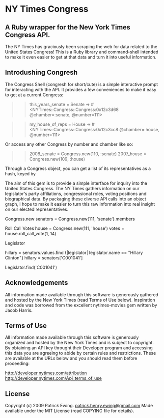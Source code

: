 NY Times Congress
===============

A Ruby wrapper for the New York Times Congress API.
---------------------
The NY Times has graciously been scraping the web for data related to the United States Congress!  This is a Ruby library and command-shell intended to make it even easier to get at that data and turn it into useful information.

Introdushing Congresh
---------------------
The Congress Shell (congresh for short/cute) is a simple interactive prompt for interacting with the API.  It provides a few conveniences to make it easy to get at a current Congress:

  >> this_years_senate = Senate
  => #<NYTimes::Congress::Congress:0x12c3d68 @chamber=:senate, @number=111>
  
  >> my_house_of_reps = House
  => #<NYTimes::Congress::Congress:0x12c3cc8 @chamber=:house, @number=111>

Or access any other Congress by number and chamber like so:

  >> 2008_senate = Congress.new(110, :senate)
  >> 2007_house = Congress.new(109, :house)
  
Through a Congress object, you can get a list of its representatives as a hash, keyed by 

The aim of this gem is to provide a simple interface for inquiry into the United States Congress.  The NY Times gathers information on our legislator's party affiliations, congressional roles, voting positions and biographical data. By packaging these diverse API calls into an object graph, I hope to make it easier to turn this raw information into real insight on our elected representatives.


Congress.new
  senators = Congress.new(111, 'senate').members
  
Roll Call Votes
  house = Congress.new(111, 'house')
  votes = house.roll_call_vote(1, 14)

Legislator
  
  hillary = senators.values.find {|legislator| legislator.name == "Hillary Clinton"}
  hillary = senators['C001041']
  
  Legislator.find('C001041')

Acknowledgements
---------------------
All information made available through this software is generously gathered and hosted by the New York Times (read Terms of Use below).  Inspiration and code was borrowed from the excellent nytimes-movies gem written by Jacob Harris.


Terms of Use
---------------------
All information made available through this software is generously organized and hosted by the New York Times and is subject to copyright.  By obtaining an API key throught their Developer program and accessing this data you are agreeing to abide by certain rules and restrictions. These are available at the URLs below and you should read them before proceeding:

  http://developer.nytimes.com/attribution
  http://developer.nytimes.com/Api_terms_of_use


License
---------------------
Copyright (c) 2009 Patrick Ewing. <patrick.henry.ewing@gmail.com>
Made available under the MIT License (read COPYING file for details).

